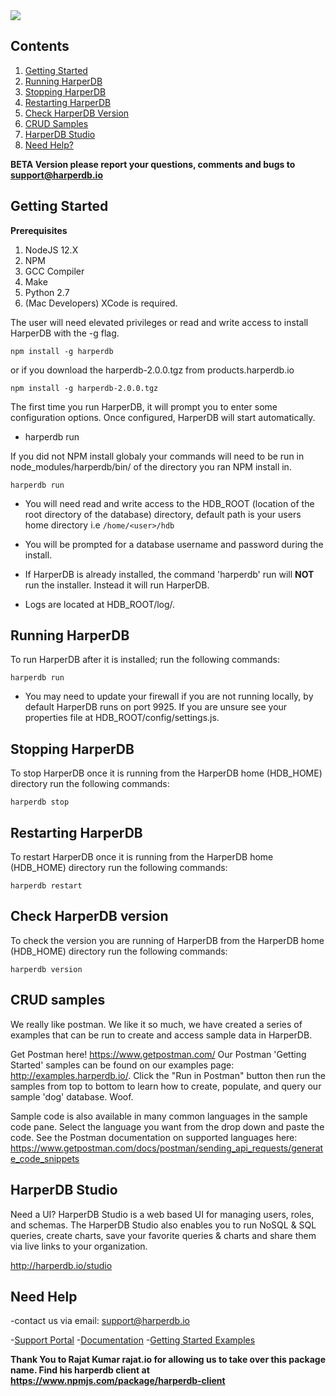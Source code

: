 <img src="https://hdb-marketing.s3.amazonaws.com/Purple_Large1200TM.png" >

## Contents

1. [Getting Started](#getting-started)
2. [Running HarperDB](#running-harperdb)
3. [Stopping HarperDB](#stopping-harperdb)
4. [Restarting HarperDB](#restarting-harperdb)
5. [Check HarperDB Version](#check-harperdb-version)
6. [CRUD Samples](#crud-samples)
7. [HarperDB Studio](#harperdb-studio)
8. [Need Help?](#need-help)

**BETA Version please report your questions, comments and bugs to support@harperdb.io**
## Getting Started
**Prerequisites**
1. NodeJS 12.X
2. NPM
3. GCC Compiler
4. Make
5. Python 2.7
6. (Mac Developers) XCode is required.

The user will need elevated privileges or read and write access to install HarperDB with the -g flag.

```
npm install -g harperdb
```

or if you download the harperdb-2.0.0.tgz from products.harperdb.io

```
npm install -g harperdb-2.0.0.tgz
```

The first time you run HarperDB, it will prompt you to enter some configuration options. Once configured, HarperDB will start automatically.
* harperdb run

If you did not NPM install globaly your commands will need to be run in node_modules/harperdb/bin/ of the directory you ran NPM install in.
```
harperdb run

```
*    You will need read and write access to the HDB_ROOT (location of the root directory of the database) directory, default path is your users home directory i.e `/home/<user>/hdb`

*    You will be prompted for a database username and password during the install.

*    If HarperDB is already installed, the command 'harperdb' run will **NOT** run the installer.  Instead it will run 
     HarperDB.

*    Logs are located at HDB_ROOT/log/.  

## Running HarperDB

To run HarperDB after it is installed; run the following commands:

```
harperdb run

```
* You may need to update your firewall if you are not running locally, by default HarperDB runs on port 9925.  If you are unsure see your properties file at HDB_ROOT/config/settings.js.

## Stopping HarperDB

To stop HarperDB once it is running from the HarperDB home (HDB_HOME) directory run the following commands:

```
harperdb stop

```

## Restarting HarperDB

To restart HarperDB once it is running from the HarperDB home (HDB_HOME) directory run the following commands:

```
harperdb restart

```

## Check HarperDB version

To check the version you are running of HarperDB from the HarperDB home (HDB_HOME) directory run the following commands:

```
harperdb version

```
## CRUD samples
We really like postman.  We like it so much, we have created a series of examples that can be run to create 
and access sample data in HarperDB.  

Get Postman here! https://www.getpostman.com/
Our Postman 'Getting Started' samples can be found on our examples page: http://examples.harperdb.io/.  Click the "Run in Postman" button then run the samples 
from top to bottom to learn how to create, populate, and query our sample 'dog' database.  Woof.

Sample code is also available in many common languages in the sample code pane.  Select the language you want from the drop down and 
paste the code. See the Postman documentation on supported languages here: https://www.getpostman.com/docs/postman/sending_api_requests/generate_code_snippets

## HarperDB Studio
Need a UI? HarperDB Studio is a web based UI for managing users, roles, and schemas. The HarperDB Studio also enables you to run NoSQL & SQL queries, create charts, save your favorite queries & charts and share them via live links to your organization.

http://harperdb.io/studio

## Need Help

-contact us via email: support@harperdb.io

-[Support Portal](https://harperdbhelp.zendesk.com)
-[Documentation](https://docs.harperdb.io/)
-[Getting Started Examples](http://examples.harperdb.io/)

**Thank You to Rajat Kumar rajat.io for allowing us to take over this package name.  Find his harperdb client at https://www.npmjs.com/package/harperdb-client**

